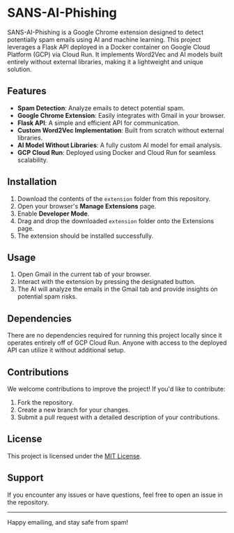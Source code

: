 # SANS-AI-Phishing

SANS-AI-Phishing is a Google Chrome extension designed to detect potentially spam emails using AI and machine learning. This project leverages a Flask API deployed in a Docker container on Google Cloud Platform (GCP) via Cloud Run. It implements Word2Vec and AI models built entirely without external libraries, making it a lightweight and unique solution.

## Features
- **Spam Detection**: Analyze emails to detect potential spam.
- **Google Chrome Extension**: Easily integrates with Gmail in your browser.
- **Flask API**: A simple and efficient API for communication.
- **Custom Word2Vec Implementation**: Built from scratch without external libraries.
- **AI Model Without Libraries**: A fully custom AI model for email analysis.
- **GCP Cloud Run**: Deployed using Docker and Cloud Run for seamless scalability.

## Installation
1. Download the contents of the `extension` folder from this repository.
2. Open your browser's **Manage Extensions** page.
3. Enable **Developer Mode**.
4. Drag and drop the downloaded `extension` folder onto the Extensions page.
5. The extension should be installed successfully.

## Usage
1. Open Gmail in the current tab of your browser.
2. Interact with the extension by pressing the designated button.
3. The AI will analyze the emails in the Gmail tab and provide insights on potential spam risks.

## Dependencies
There are no dependencies required for running this project locally since it operates entirely off of GCP Cloud Run. Anyone with access to the deployed API can utilize it without additional setup.

## Contributions
We welcome contributions to improve the project! If you'd like to contribute:
1. Fork the repository.
2. Create a new branch for your changes.
3. Submit a pull request with a detailed description of your contributions.

## License
This project is licensed under the [MIT License](LICENSE).

## Support
If you encounter any issues or have questions, feel free to open an issue in the repository.

---

Happy emailing, and stay safe from spam!
